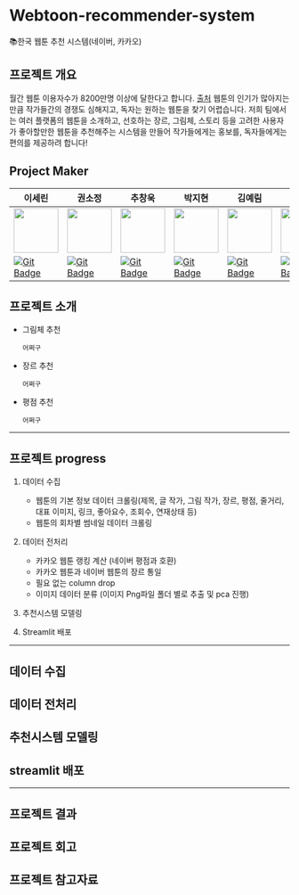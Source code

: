 # Webtoon-recommender-system
📚한국 웹툰 추천 시스템(네이버, 카카오)
## 프로젝트 개요

월간 웹툰 이용자수가 8200만명 이상에 달한다고 합니다. [출처](https://www.upinews.kr/newsView/upi202205020041) 웹툰의 인기가 많아지는 만큼 작가들간의 경쟁도 심해지고, 독자는 원하는 웹툰을 찾기 어렵습니다. 저희 팀에서는 여러 플랫폼의 웹툰을 소개하고, 선호하는 장르, 그림체, 스토리 등을 고려한 사용자가 좋아할만한 웹툰을 추천해주는 시스템을 만들어 작가들에게는 홍보를, 독자들에게는 편의를 제공하려 합니다! 

## Project Maker

|  이세린  |  권소정  |  추창욱  |  박지현  |  김예림  |  음이레  |
|--------|--------|--------|--------|--------|--------|
| <img src='https://avatars.githubusercontent.com/u/105341794?v=4' height=80 width=80></img> | <img src='https://avatars.githubusercontent.com/u/105343406?v=4' height=80 width=80></img> | <img src='https://avatars.githubusercontent.com/u/107037722?v=4' height=80 width=80></img> | <img src='https://avatars.githubusercontent.com/u/108461149?v=4' height=80 width=80></img> | <img src='https://avatars.githubusercontent.com/u/105343281?v=4' height=80 width=80></img> | <img src='https://avatars.githubusercontent.com/u/92346855?v=4' height=80 width=80></img> 
| [![Git Badge](http://img.shields.io/badge/-Github-black?style=flat-square&logo=github)](https://github.com/srinlin) | [![Git Badge](http://img.shields.io/badge/-Github-black?style=flat-square&logo=github)](https://github.com/Kwon-Sojung) | [![Git Badge](http://img.shields.io/badge/-Github-black?style=flat-square&logo=github)](https://github.com/chuchacha) | [![Git Badge](http://img.shields.io/badge/-Github-black?style=flat-square&logo=github)](https://github.com/milhaud1201) | [![Git Badge](http://img.shields.io/badge/-Github-black?style=flat-square&logo=github)](https://github.com/yelimlikelion) | [![Git Badge](http://img.shields.io/badge/-Github-black?style=flat-square&logo=github)](https://github.com/yirehE) |


## 프로젝트 소개
* 그림체 추천
  ```
  어쩌구
  ```
  
* 장르 추천
  ```
  어쩌구
  ```
  
* 평점 추천
  ```
  어쩌구
  ```

_ _ _
## 프로젝트 progress
1. 데이터 수집
    * 웹툰의 기본 정보 데이터 크롤링(제목, 글 작가, 그림 작가, 장르, 평점, 줄거리, 대표 이미지, 링크, 좋아요수, 조회수, 연재상태 등)
    * 웹툰의 회차별 썸네일 데이터 크롤링
  
2. 데이터 전처리
    * 카카오 웹툰 랭킹 계산 (네이버 평점과 호환)
    * 카카오 웹툰과 네이버 웹툰의 장르 통일
    * 필요 없는 column drop
    * 이미지 데이터 분류 (이미지 Png파일 폴더 별로 추출 및 pca 진행)
  
3. 추천시스템 모델링

4. Streamlit 배포
  
_ _ _
## 데이터 수집

## 데이터 전처리

## 추천시스템 모델링

## streamlit 배포

_ _ _
## 프로젝트 결과

## 프로젝트 회고

## 프로젝트 참고자료
